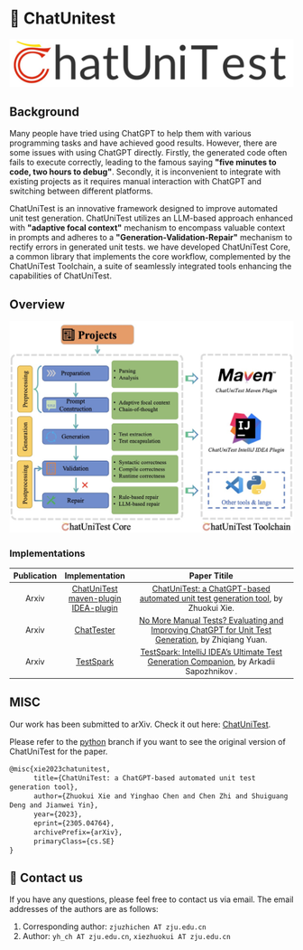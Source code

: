 # :mega: ChatUnitest

![logo](docs/img/logo.png)

## Background
Many people have tried using ChatGPT to help them with various programming tasks and have achieved good results. However, there are some issues with using ChatGPT directly. Firstly, the generated code often fails to execute correctly, leading to the famous saying **"five minutes to code, two hours to debug"**. Secondly, it is inconvenient to integrate with existing projects as it requires manual interaction with ChatGPT and switching between different platforms.

ChatUniTest is an innovative framework designed to improve automated unit test generation. ChatUniTest utilizes an LLM-based approach enhanced with **"adaptive focal context"** mechanism to encompass valuable
context in prompts and adheres to a **"Generation-Validation-Repair"** mechanism to rectify errors in generated unit tests. 
we have developed ChatUniTest Core, a common library that implements the core workflow, complemented by the ChatUniTest
Toolchain, a suite of seamlessly integrated tools enhancing the
capabilities of ChatUniTest. 

## Overview

![Overview](docs/img/overview.png)

### Implementations
| Publication | Implementation | Paper Titile |
| :---------: | :--: | :----------: |
| Arxiv | [ChatUniTest](https://github.com/ZJU-ACES-ISE/ChatUniTest/tree/python)<br>[maven-plugin](https://github.com/ZJU-ACES-ISE/ChatUniTest_IDEA_Plugin)<br>[IDEA-plugin](https://github.com/ZJU-ACES-ISE/ChatUniTest_IDEA_Plugin)  | [ChatUniTest: a ChatGPT-based automated unit test generation tool](https://arxiv.org/abs/2305.04764), by Zhuokui Xie. |
| Arxiv | [ChatTester](https://github.com/ZJU-ACES-ISE/ChatTester) | [No More Manual Tests? Evaluating and Improving ChatGPT for Unit Test Generation](https://arxiv.org/pdf/2305.04207.pdf), by Zhiqiang Yuan. |
| Arxiv | [TestSpark](https://github.com/ZJU-ACES-ISE/TestSpark-maven-plugin) | [TestSpark: IntelliJ IDEA’s Ultimate Test Generation Companion](https://arxiv.org/pdf/2401.06580v1.pdf), by Arkadii Sapozhnikov . |


## MISC

Our work has been submitted to arXiv. Check it out here: [ChatUniTest](https://arxiv.org/abs/2305.04764).

Please refer to the [python](https://github.com/ZJU-ACES-ISE/ChatUniTest/tree/python) branch if you want to see the original version of ChatUniTest for the paper.

```
@misc{xie2023chatunitest,
      title={ChatUniTest: a ChatGPT-based automated unit test generation tool}, 
      author={Zhuokui Xie and Yinghao Chen and Chen Zhi and Shuiguang Deng and Jianwei Yin},
      year={2023},
      eprint={2305.04764},
      archivePrefix={arXiv},
      primaryClass={cs.SE}
}
```

## :email: Contact us

If you have any questions, please feel free to contact us via email. The email addresses of the authors are as follows:

1. Corresponding author: `zjuzhichen AT zju.edu.cn`
2. Author: `yh_ch AT zju.edu.cn`, `xiezhuokui AT zju.edu.cn`
